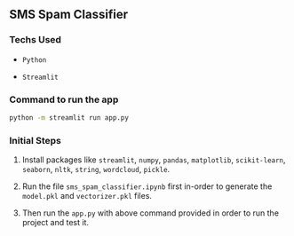 ## SMS Spam Classifier

### Techs Used

- `Python`

- `Streamlit`

### Command to run the app

```bash
python -m streamlit run app.py
```

### Initial Steps

1. Install packages like `streamlit`, `numpy`, `pandas`, `matplotlib`, `scikit-learn`, `seaborn`, `nltk`, `string`, `wordcloud`, `pickle`.

2. Run the file `sms_spam_classifier.ipynb` first in-order to generate the `model.pkl` and `vectorizer.pkl` files.

3. Then run the `app.py` with above command provided in order to run the project and test it.